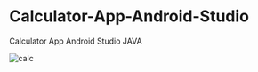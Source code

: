 # Calculator-App-Android-Studio
Calculator App Android Studio JAVA

![calc](https://user-images.githubusercontent.com/101431078/202668226-b9f065d5-1cb7-4033-ba01-075c6330a217.jpg)
